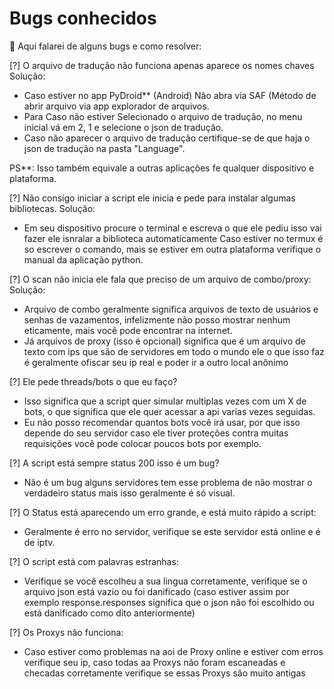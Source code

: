 Bugs conhecidos
===============

🐞 Aqui falarei de alguns bugs e como resolver:


[?] O arquivo de tradução não funciona apenas aparece os nomes chaves
Solução:
* Caso estiver no app PyDroid** (Android) Não abra via SAF (Método de abrir arquivo via app explorador de arquivos.
* Para Caso não estiver Selecionado o arquivo de tradução, no menu inicial vá em 2, 1 e selecione o json de tradução.
* Caso não aparecer o arquivo de tradução certifique-se de que haja o json de tradução na pasta "Language".

PS**: Isso também equivale a outras aplicações fe qualquer dispositivo e plataforma.


[?] Não consigo iniciar a script ele inicia e pede para instalar algumas bibliotecas.
Solução:
* Em seu dispositivo procure o terminal e escreva o que ele pediu isso vai fazer ele isnralar a biblioteca automaticamente
Caso estiver no termux é so escrever o comando, mais se estiver em outra plataforma verifique o manual da aplicação python.


[?] O scan não inicia ele fala que preciso de um arquivo de combo/proxy:
Solução:
* Arquivo de combo geralmente significa arquivos de texto de usuários e senhas de vazamentos, infelizmente não posso mostrar nenhum eticamente, mais você pode encontrar na internet.
* Já arquivos de proxy (isso é opcional) significa que é um arquivo de texto com ips que são de servidores em todo o mundo ele o que isso faz é geralmente ofiscar seu ip real e poder ir a outro local anônimo


[?] Ele pede threads/bots o que eu faço?
* Isso significa que a script quer simular multiplas vezes com um X de bots, o que significa que ele quer acessar a api varias vezes seguidas.
* Eu não posso recomendar quantos bots você irá usar, por que isso depende do seu servidor caso ele tiver proteções contra muitas requisições você pode colocar poucos bots por exemplo.

[?] A script está sempre status 200 isso é um bug?
* Não é um bug alguns servidores tem esse problema de não mostrar o verdadeiro status mais isso geralmente é só visual.

[?] O Status está aparecendo um erro grande, e está muito rápido a script:
* Geralmente é erro no servidor, verifique se este servidor está online e é de iptv.

[?] O script está com palavras estranhas:
* Verifique se você escolheu a sua lingua corretamente, verifique se o arquivo json está vazio ou foi danificado (caso estiver assim por exemplo response.responses significa que o json não foi escolhido ou está danificado como dito anteriormente)

[?] Os Proxys não funciona:
* Caso estiver como problemas na aoi de Proxy online e estiver com erros verifique seu ip, caso todas aa Proxys não foram escaneadas e checadas corretamente verifique se essas Proxys são muito antigas
